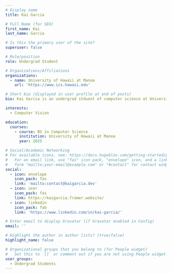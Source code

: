 ```yaml
---
# Display name
title: Kai Garcia

# Full Name (for SEO)
first_name: Kai
last_name: Garcia

# Is this the primary user of the site?
superuser: false

# Role/position
role: Undergrad Student

# Organizations/Affiliations
organizations:
  - name: University of Hawaii at Manoa
    url: 'https://www.ics.hawaii.edu'

# Short bio (displayed in user profile at end of posts)
bio: Kai Garcia is an undergrad stduent of computer science at University of Hawaii at Manoa

interests:
  - Computer Vision

education:
  courses:
    - course: BS in Computer Science
      institution: University of Hawaii at Manoa
      year: 2025

# Social/Academic Networking
# For available icons, see: https://docs.hugoblox.com/getting-started/page-builder/#icons
#   For an email link, use "fas" icon pack, "envelope" icon, and a link in the
#   form "mailto:your-email@example.com" or "#contact" for contact widget.
social:
  - icon: envelope
    icon_pack: fas
    link: 'mailto:contact@kaigarcia.dev'
  - icon: user
    icon_pack: fas
    link: https://kaigarcia.framer.website/
  - icon: linkedin
    icon_pack: fab
    link: 'https://www.linkedin.com/in/kai-garcia/'

# Enter email to display Gravatar (if Gravatar enabled in Config)
email: ''

# Highlight the author in author lists? (true/false)
highlight_name: false

# Organizational groups that you belong to (for People widget)
#   Set this to `[]` or comment out if you are not using People widget.
user_groups:
  - Undergrad Students
---
```

